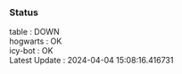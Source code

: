 ### Status


table : DOWN  
hogwarts : OK  
icy-bot : OK  
Latest Update : 2024-04-04 15:08:16.416731
